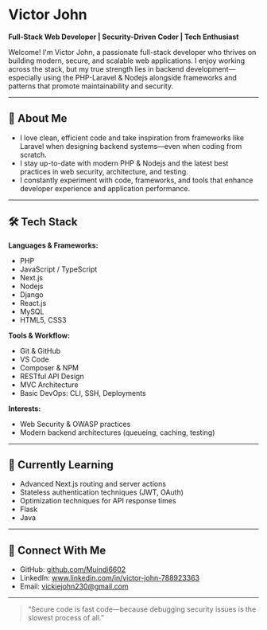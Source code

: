 # Victor John

**Full-Stack Web Developer | Security-Driven Coder | Tech Enthusiast**

Welcome! I'm Victor John, a passionate full-stack developer who thrives on building modern, secure, and scalable web applications. I enjoy working across the stack, but my true strength lies in backend development—especially using the PHP-Laravel & Nodejs alongside frameworks and patterns that promote maintainability and security.

---

## 🧠 About Me

- I love clean, efficient code and take inspiration from frameworks like Laravel when designing backend systems—even when coding from scratch.
- I stay up-to-date with modern PHP & Nodejs and the latest best practices in web security, architecture, and testing.
- I constantly experiment with code, frameworks, and tools that enhance developer experience and application performance.

---

## 🛠️ Tech Stack

**Languages & Frameworks:**

- PHP
- JavaScript / TypeScript
- Next.js
- Nodejs
- Django
- React.js
- MySQL
- HTML5, CSS3

**Tools & Workflow:**

- Git & GitHub
- VS Code
- Composer & NPM
- RESTful API Design
- MVC Architecture
- Basic DevOps: CLI, SSH, Deployments

**Interests:**

- Web Security & OWASP practices
- Modern backend architectures (queueing, caching, testing)

---

## 🚀 Currently Learning

- Advanced Next.js routing and server actions
- Stateless authentication techniques (JWT, OAuth)
- Optimization techniques for API response times
- Flask
- Java

---

## 🤝 Connect With Me

- GitHub: [github.com/Muindi6602](https://github.com/Muindi6602)
- LinkedIn: www.linkedin.com/in/victor-john-788923363
- Email: vickiejohn230@gmail.com

---

> “Secure code is fast code—because debugging security issues is the slowest process of all.”
